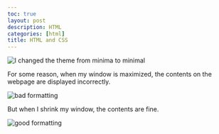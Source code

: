 ```yaml
---
toc: true
layout: post
description: HTML
categories: [html]
title: HTML and CSS
---
```


![]({{site.baseurl}}/images/changed_theme.png "I changed the theme from minima to minimal")

For some reason, when my window is maximized, the contents on the webpage are displayed incorrectly.

![]({{site.baseurl}}/images/wack.png "bad formatting")

But when I shrink my window, the contents are fine.

![]({{site.baseurl}}/images/normal.png "good formatting")